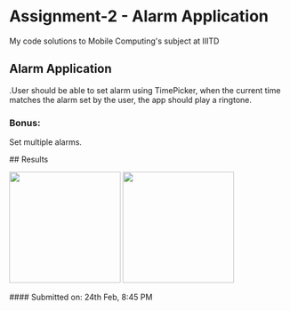# Assignment-2 - Alarm Application
My code solutions to Mobile Computing's subject at IIITD
<h2>Alarm Application</h2>
<p>.User should be able to set alarm using TimePicker, when the current time matches the alarm set by the user, the app should play a ringtone. </p>

<h3>Bonus:</h3>
<p>Set multiple alarms.</p>
## Results

<p float="right">
  <img src="https://user-images.githubusercontent.com/42675180/221217017-2b2742bd-1549-4f6d-9b00-cb8b3c87ef36.png" width="200"/>
  <img src="https://user-images.githubusercontent.com/42675180/221217154-fc0b4a96-d369-4fcb-8947-c987d68e380e.png" width="200"/>
 
</p>
#### Submitted on: 24th Feb, 8:45 PM
